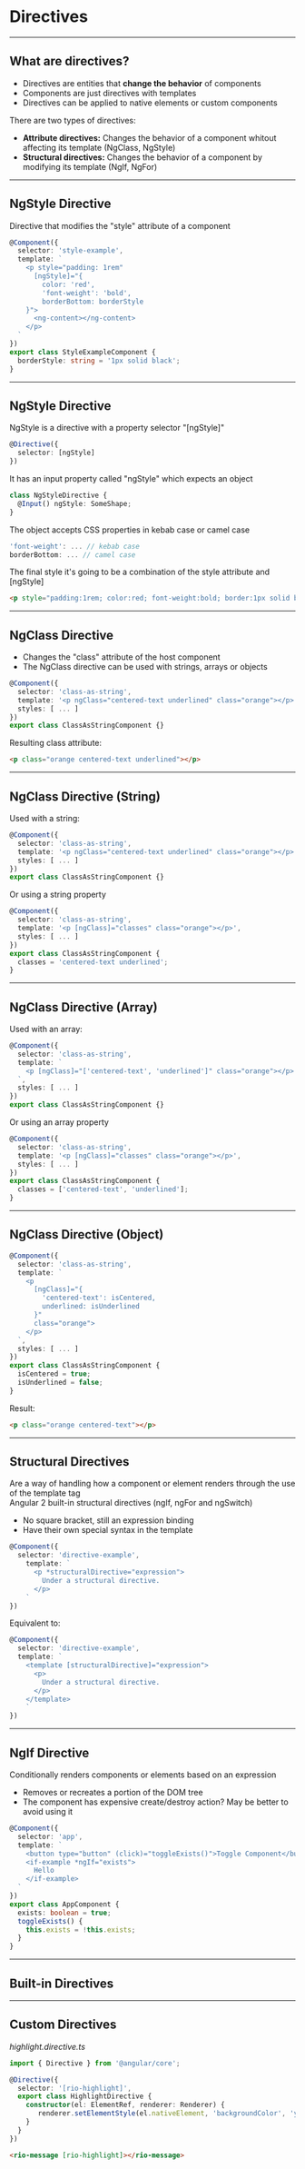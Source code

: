 # Directives

---

## What are directives?

- Directives are entities that **change the behavior** of components
- Components are just directives with templates
- Directives can be applied to native elements or custom components

There are two types of directives:

- **Attribute directives:** Changes the behavior of a component whitout affecting its template (NgClass, NgStyle)
- **Structural directives:** Changes the behavior of a component by modifying its template (NgIf, NgFor)

---

## NgStyle Directive

Directive that modifies the "style" attribute of a component

```ts
@Component({
  selector: 'style-example',
  template: `
    <p style="padding: 1rem"
      [ngStyle]="{
        color: 'red',
        'font-weight': 'bold',
        borderBottom: borderStyle
    }">
      <ng-content></ng-content>
    </p>
  `
})
export class StyleExampleComponent {
  borderStyle: string = '1px solid black';
}
```

---

## NgStyle Directive

NgStyle is a directive with a property selector "[ngStyle]"

```ts
@Directive({
  selector: [ngStyle]
})
```

It has an input property called "ngStyle" which expects an object

```ts
class NgStyleDirective {
  @Input() ngStyle: SomeShape;
}
```

The object accepts CSS properties in kebab case or camel case

```ts
'font-weight': ... // kebab case
borderBottom: ... // camel case
```

The final style it's going to be a combination of the style attribute and [ngStyle]

```html
<p style="padding:1rem; color:red; font-weight:bold; border:1px solid black">

```

---

## NgClass Directive

- Changes the "class" attribute of the host component
- The NgClass directive can be used with strings, arrays or objects

```ts
@Component({
  selector: 'class-as-string',
  template: '<p ngClass="centered-text underlined" class="orange"></p>',
  styles: [ ... ]
})
export class ClassAsStringComponent {}
```

Resulting class attribute:

```html
<p class="orange centered-text underlined"></p>
```

---

## NgClass Directive (String)

Used with a string:

```ts
@Component({
  selector: 'class-as-string',
  template: '<p ngClass="centered-text underlined" class="orange"></p>',
  styles: [ ... ]
})
export class ClassAsStringComponent {}
```

Or using a string property

```ts
@Component({
  selector: 'class-as-string',
  template: '<p [ngClass]="classes" class="orange"></p>',
  styles: [ ... ]
})
export class ClassAsStringComponent {
  classes = 'centered-text underlined';
}
```

---

## NgClass Directive (Array)

Used with an array:

```ts
@Component({
  selector: 'class-as-string',
  template: `
    <p [ngClass]="['centered-text', 'underlined']" class="orange"></p>
  `,
  styles: [ ... ]
})
export class ClassAsStringComponent {}
```

Or using an array property

```ts
@Component({
  selector: 'class-as-string',
  template: '<p [ngClass]="classes" class="orange"></p>',
  styles: [ ... ]
})
export class ClassAsStringComponent {
  classes = ['centered-text', 'underlined'];
}
```

---

## NgClass Directive (Object)

```ts
@Component({
  selector: 'class-as-string',
  template: `
    <p 
      [ngClass]="{
        'centered-text': isCentered, 
        underlined: isUnderlined
      }" 
      class="orange">
    </p>
  `,
  styles: [ ... ]
})
export class ClassAsStringComponent {
  isCentered = true;
  isUnderlined = false;
}
```

Result:

```html
<p class="orange centered-text"></p>
```

---

## Structural Directives

Are a way of handling how a component or element renders through the use of the template tag  
Angular 2 built-in structural directives (ngIf, ngFor and ngSwitch)   

- No square bracket, still an expression binding
- Have their own special syntax in the template

```ts
@Component({
  selector: 'directive-example',
    template: `
      <p *structuralDirective="expression">
        Under a structural directive.
      </p>
    `
})
```

Equivalent to:

```ts
@Component({
  selector: 'directive-example',
  template: `
    <template [structuralDirective]="expression">
      <p>
        Under a structural directive.
      </p>
    </template>
    `
})
```


---

## NgIf Directive

Conditionally renders components or elements based on an expression
- Removes or recreates a portion of the DOM tree 
- The component has expensive create/destroy action? May be better to avoid using it

```ts
@Component({
  selector: 'app',
  template: `
    <button type="button" (click)="toggleExists()">Toggle Component</button>
    <if-example *ngIf="exists">
      Hello
    </if-example>  
  `
})
export class AppComponent {
  exists: boolean = true;
  toggleExists() { 
    this.exists = !this.exists;
  }
}
```


---

## Built-in Directives

---

## Custom Directives

_highlight.directive.ts_

```ts
import { Directive } from '@angular/core';

@Directive({
  selector: '[rio-highlight]',
  export class HighlightDirective {
    constructor(el: ElementRef, renderer: Renderer) {
       renderer.setElementStyle(el.nativeElement, 'backgroundColor', 'yellow');
    }
  }
})
```

```html
<rio-message [rio-highlight]></rio-message>
```



